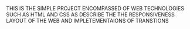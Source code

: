 THIS IS THE SIMPLE PROJECT ENCOMPASSED OF  WEB TECHNOLOGIES SUCH AS HTML AND CSS AS DESCRIBE THE THE RESPONSIVENESS  LAYOUT OF THE WEB AND IMPLETEMENTAIONS OF TRANSTIONS
